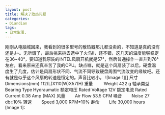 ```yaml
---
layout: post
title: 解决了散热问题
categories:
- Diandian
tags:
- 日常生活, 
---
```

刚刚从电脑城回来，我看到的很多型号的散热器那儿都没卖的，不知道是真的没有还是J~。无所谓了，最后挑来挑去选中了火鸟II，还不错，这几天的温度能够稳定在36~40°，要知道我原装的INTEL风扇开机就是57°，然后普通操作一直升到76°左右，看来原来还真辛苦了我的CPU。缺点嘛，就是这个风扇装了以后，硬盘温度生了几度，估计是风扇形状不同、气流不同导致硬盘周围气流改变的缘故吧。还有就是似乎这个风扇的转速是恒定的。声音比较小。 !\[Image 1\]\[\] 尺寸 Dimensions(mm) 112(L)X110(W)X57(H) 重量         Weight 422 g 轴承类型 Bearing Type Hydraumatic 额定电压 Rated Voltage 12V 额定电流 Rated Current 0.38 Amp (MAX) 风量        Air Flow 53.5 CFM 噪音        Noise 27 db±10% 转速        Speed 3,000 RPM±10% 寿命        Life 30,000 hours \[Image 1\]: